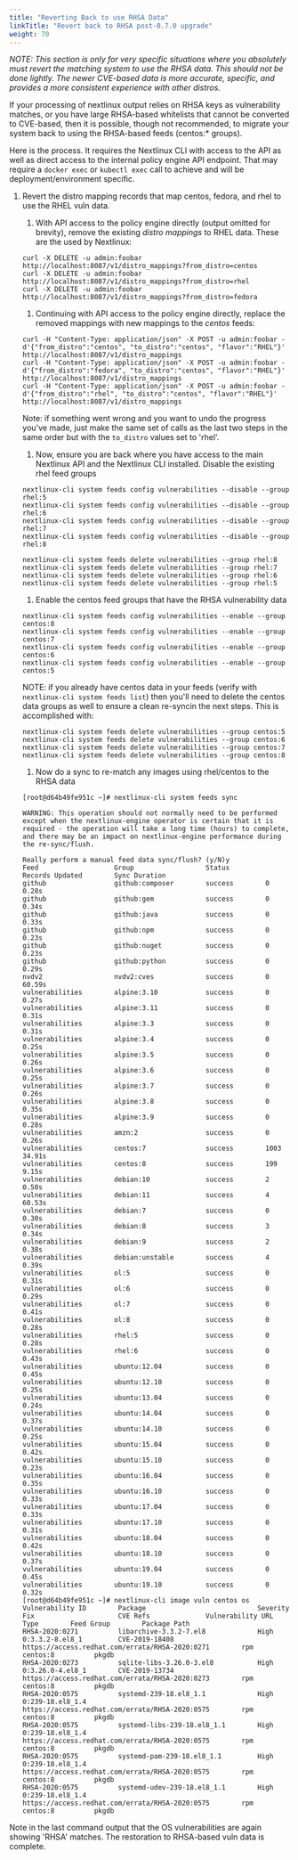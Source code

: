 ```yaml
---
title: "Reverting Back to use RHSA Data"
linkTitle: "Revert back to RHSA post-0.7.0 upgrade"
weight: 70
---
```


*NOTE: This section is only for very specific situations where you absolutely must revert the matching system to use the RHSA data. This should not be done lightly. The newer CVE-based data is more accurate, specific, and provides a more consistent experience with other distros.*

If your processing of nextlinux output relies on RHSA keys as vulnerability matches, or you have large RHSA-based whitelists that cannot be converted to CVE-based,
then it is possible, though not recommended, to migrate your system back to using the RHSA-based feeds (centos:* groups).

Here is the process. It requires the Nextlinux CLI with access to the API as well as direct access to the internal policy engine API endpoint. That may require a `docker exec` or `kubectl exec` call
to achieve and will be deployment/environment specific.

1. Revert the distro mapping records that map centos, fedora, and rhel to use the RHEL vuln data.
    1. With API access to the policy engine directly (output omitted for brevity), remove the existing _distro mappings_ to RHEL data. These are the used by Nextlinux:

    ```
    curl -X DELETE -u admin:foobar http://localhost:8087/v1/distro_mappings?from_distro=centos
    curl -X DELETE -u admin:foobar http://localhost:8087/v1/distro_mappings?from_distro=rhel
    curl -X DELETE -u admin:foobar http://localhost:8087/v1/distro_mappings?from_distro=fedora
    
    ```

    1. Continuing with API access to the policy engine directly, replace the removed mappings with new mappings to the _centos_ feeds:

    ```
    curl -H "Content-Type: application/json" -X POST -u admin:foobar -d'{"from_distro":"centos", "to_distro":"centos", "flavor":"RHEL"}' http://localhost:8087/v1/distro_mappings
    curl -H "Content-Type: application/json" -X POST -u admin:foobar -d'{"from_distro":"fedora", "to_distro":"centos", "flavor":"RHEL"}' http://localhost:8087/v1/distro_mappings
    curl -H "Content-Type: application/json" -X POST -u admin:foobar -d'{"from_distro":"rhel", "to_distro":"centos", "flavor":"RHEL"}' http://localhost:8087/v1/distro_mappings
    ```
   
    Note: if something went wrong and you want to undo the progress you've made, just make the same set of calls as the last two steps in the same order but with the `to_distro` values set to 'rhel'.
       
    1. Now, ensure you are back where you have access to the main Nextlinux API and the Nextlinux CLI installed. Disable the existing rhel feed groups

    ```
    nextlinux-cli system feeds config vulnerabilities --disable --group rhel:5
    nextlinux-cli system feeds config vulnerabilities --disable --group rhel:6
    nextlinux-cli system feeds config vulnerabilities --disable --group rhel:7
    nextlinux-cli system feeds config vulnerabilities --disable --group rhel:8
    ```

    ```
    nextlinux-cli system feeds delete vulnerabilities --group rhel:8
    nextlinux-cli system feeds delete vulnerabilities --group rhel:7
    nextlinux-cli system feeds delete vulnerabilities --group rhel:6
    nextlinux-cli system feeds delete vulnerabilities --group rhel:5
    ```
   
   1. Enable the centos feed groups that have the RHSA vulnerability data
    ```
    nextlinux-cli system feeds config vulnerabilities --enable --group centos:8
    nextlinux-cli system feeds config vulnerabilities --enable --group centos:7
    nextlinux-cli system feeds config vulnerabilities --enable --group centos:6
    nextlinux-cli system feeds config vulnerabilities --enable --group centos:5
    ```
   
   NOTE: if you already have centos data in your feeds (verify with `nextlinux-cli system feeds list`) then you'll need to delete the centos data groups as well
   to ensure a clean re-syncin the next steps. This is accomplished with: 
   ```
   nextlinux-cli system feeds delete vulnerabilities --group centos:5
   nextlinux-cli system feeds delete vulnerabilities --group centos:6
   nextlinux-cli system feeds delete vulnerabilities --group centos:7
   nextlinux-cli system feeds delete vulnerabilities --group centos:8
   ```   
   
   1. Now do a sync to re-match any images using rhel/centos to the RHSA data
   
    ```
    [root@d64b49fe951c ~]# nextlinux-cli system feeds sync
    
    WARNING: This operation should not normally need to be performed except when the nextlinux-engine operator is certain that it is required - the operation will take a long time (hours) to complete, and there may be an impact on nextlinux-engine performance during the re-sync/flush.
    
    Really perform a manual feed data sync/flush? (y/N)y
    Feed                   Group                  Status         Records Updated        Sync Duration        
    github                 github:composer        success        0                      0.28s                
    github                 github:gem             success        0                      0.34s                
    github                 github:java            success        0                      0.33s                
    github                 github:npm             success        0                      0.23s                
    github                 github:nuget           success        0                      0.23s                
    github                 github:python          success        0                      0.29s                
    nvdv2                  nvdv2:cves             success        0                      60.59s               
    vulnerabilities        alpine:3.10            success        0                      0.27s                
    vulnerabilities        alpine:3.11            success        0                      0.31s                
    vulnerabilities        alpine:3.3             success        0                      0.31s                
    vulnerabilities        alpine:3.4             success        0                      0.25s                
    vulnerabilities        alpine:3.5             success        0                      0.26s                
    vulnerabilities        alpine:3.6             success        0                      0.25s                
    vulnerabilities        alpine:3.7             success        0                      0.26s                
    vulnerabilities        alpine:3.8             success        0                      0.35s                
    vulnerabilities        alpine:3.9             success        0                      0.28s                
    vulnerabilities        amzn:2                 success        0                      0.26s                
    vulnerabilities        centos:7               success        1003                   34.91s               
    vulnerabilities        centos:8               success        199                    9.15s                
    vulnerabilities        debian:10              success        2                      0.50s                
    vulnerabilities        debian:11              success        4                      60.53s               
    vulnerabilities        debian:7               success        0                      0.30s                
    vulnerabilities        debian:8               success        3                      0.34s                
    vulnerabilities        debian:9               success        2                      0.38s                
    vulnerabilities        debian:unstable        success        4                      0.39s                
    vulnerabilities        ol:5                   success        0                      0.31s                
    vulnerabilities        ol:6                   success        0                      0.29s                
    vulnerabilities        ol:7                   success        0                      0.41s                
    vulnerabilities        ol:8                   success        0                      0.28s                
    vulnerabilities        rhel:5                 success        0                      0.28s                
    vulnerabilities        rhel:6                 success        0                      0.43s                
    vulnerabilities        ubuntu:12.04           success        0                      0.45s                
    vulnerabilities        ubuntu:12.10           success        0                      0.25s                
    vulnerabilities        ubuntu:13.04           success        0                      0.24s                
    vulnerabilities        ubuntu:14.04           success        0                      0.37s                
    vulnerabilities        ubuntu:14.10           success        0                      0.25s                
    vulnerabilities        ubuntu:15.04           success        0                      0.42s                
    vulnerabilities        ubuntu:15.10           success        0                      0.23s                
    vulnerabilities        ubuntu:16.04           success        0                      0.35s                
    vulnerabilities        ubuntu:16.10           success        0                      0.33s                
    vulnerabilities        ubuntu:17.04           success        0                      0.33s                
    vulnerabilities        ubuntu:17.10           success        0                      0.31s                
    vulnerabilities        ubuntu:18.04           success        0                      0.42s                
    vulnerabilities        ubuntu:18.10           success        0                      0.37s                
    vulnerabilities        ubuntu:19.04           success        0                      0.45s                
    vulnerabilities        ubuntu:19.10           success        0                      0.32s                
    [root@d64b49fe951c ~]# nextlinux-cli image vuln centos os
    Vulnerability ID        Package                            Severity        Fix                     CVE Refs              Vulnerability URL                                      Type        Feed Group        Package Path        
    RHSA-2020:0271          libarchive-3.3.2-7.el8             High            0:3.3.2-8.el8_1         CVE-2019-18408        https://access.redhat.com/errata/RHSA-2020:0271        rpm         centos:8          pkgdb               
    RHSA-2020:0273          sqlite-libs-3.26.0-3.el8           High            0:3.26.0-4.el8_1        CVE-2019-13734        https://access.redhat.com/errata/RHSA-2020:0273        rpm         centos:8          pkgdb               
    RHSA-2020:0575          systemd-239-18.el8_1.1             High            0:239-18.el8_1.4                              https://access.redhat.com/errata/RHSA-2020:0575        rpm         centos:8          pkgdb               
    RHSA-2020:0575          systemd-libs-239-18.el8_1.1        High            0:239-18.el8_1.4                              https://access.redhat.com/errata/RHSA-2020:0575        rpm         centos:8          pkgdb               
    RHSA-2020:0575          systemd-pam-239-18.el8_1.1         High            0:239-18.el8_1.4                              https://access.redhat.com/errata/RHSA-2020:0575        rpm         centos:8          pkgdb               
    RHSA-2020:0575          systemd-udev-239-18.el8_1.1        High            0:239-18.el8_1.4                              https://access.redhat.com/errata/RHSA-2020:0575        rpm         centos:8          pkgdb               
    ```

Note in the last command output that the OS vulnerabilities are again showing 'RHSA' matches. The restoration to RHSA-based vuln data is complete.
